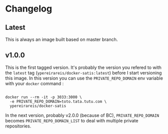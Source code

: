 # Changelog

## Latest

This is always an image built based on master branch.


## v1.0.0

This is the first tagged version. It's probably the version you refered to with the `latest` tag (`ypereirareis/docker-satis:latest`) before I start versioning this image.
In this version you can use the `PRIVATE_REPO_DOMAIN` env variable with your `docker` command :

```shell

docker run --rm -it -p 3033:3000 \
  -e PRIVATE_REPO_DOMAIN=toto.tata.tutu.com \
  ypereirareis/docker-satis

```

In the next version, probably v2.0.0 (because of BC), `PRIVATE_REPO_DOMAIN` becomes `PRIVATE_REPO_DOMAIN_LIST` to deal with multiple private repositories.
